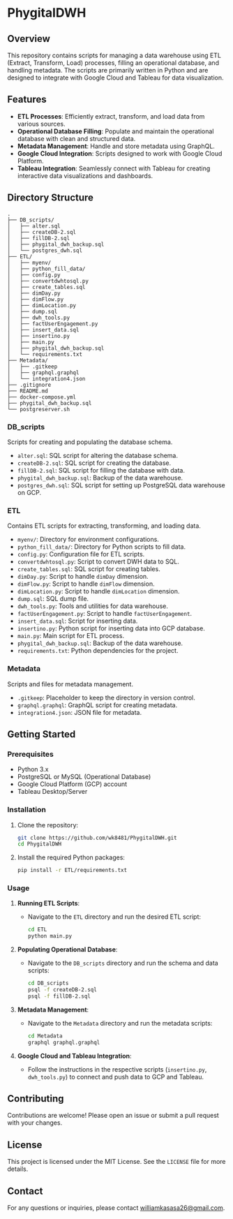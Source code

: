 # PhygitalDWH

## Overview

This repository contains scripts for managing a data warehouse using ETL (Extract, Transform, Load) processes, filling an operational database, and handling metadata. The scripts are primarily written in Python and are designed to integrate with Google Cloud and Tableau for data visualization.

## Features

- **ETL Processes**: Efficiently extract, transform, and load data from various sources.
- **Operational Database Filling**: Populate and maintain the operational database with clean and structured data.
- **Metadata Management**: Handle and store metadata using GraphQL.
- **Google Cloud Integration**: Scripts designed to work with Google Cloud Platform.
- **Tableau Integration**: Seamlessly connect with Tableau for creating interactive data visualizations and dashboards.

## Directory Structure

```
.
├── DB_scripts/
│   ├── alter.sql
│   ├── createDB-2.sql
│   ├── fillDB-2.sql
│   ├── phygital_dwh_backup.sql
│   └── postgres_dwh.sql
├── ETL/
│   ├── myenv/
│   ├── python_fill_data/
│   ├── config.py
│   ├── convertdwhtosql.py
│   ├── create_tables.sql
│   ├── dimDay.py
│   ├── dimFlow.py
│   ├── dimLocation.py
│   ├── dump.sql
│   ├── dwh_tools.py
│   ├── factUserEngagement.py
│   ├── insert_data.sql
│   ├── insertino.py
│   ├── main.py
│   ├── phygital_dwh_backup.sql
│   └── requirements.txt
├── Metadata/
│   ├── .gitkeep
│   ├── graphql.graphql
│   └── integration4.json
├── .gitignore
├── README.md
├── docker-compose.yml
├── phygital_dwh_backup.sql
└── postgreserver.sh
```

### DB_scripts

Scripts for creating and populating the database schema.

- `alter.sql`: SQL script for altering the database schema.
- `createDB-2.sql`: SQL script for creating the database.
- `fillDB-2.sql`: SQL script for filling the database with data.
- `phygital_dwh_backup.sql`: Backup of the data warehouse.
- `postgres_dwh.sql`: SQL script for setting up PostgreSQL data warehouse on GCP.

### ETL

Contains ETL scripts for extracting, transforming, and loading data.

- `myenv/`: Directory for environment configurations.
- `python_fill_data/`: Directory for Python scripts to fill data.
- `config.py`: Configuration file for ETL scripts.
- `convertdwhtosql.py`: Script to convert DWH data to SQL.
- `create_tables.sql`: SQL script for creating tables.
- `dimDay.py`: Script to handle `dimDay` dimension.
- `dimFlow.py`: Script to handle `dimFlow` dimension.
- `dimLocation.py`: Script to handle `dimLocation` dimension.
- `dump.sql`: SQL dump file.
- `dwh_tools.py`: Tools and utilities for data warehouse.
- `factUserEngagement.py`: Script to handle `factUserEngagement`.
- `insert_data.sql`: Script for inserting data.
- `insertino.py`: Python script for inserting data into GCP database.
- `main.py`: Main script for ETL process.
- `phygital_dwh_backup.sql`: Backup of the data warehouse.
- `requirements.txt`: Python dependencies for the project.

### Metadata

Scripts and files for metadata management.

- `.gitkeep`: Placeholder to keep the directory in version control.
- `graphql.graphql`: GraphQL script for creating metadata.
- `integration4.json`: JSON file for metadata.

## Getting Started

### Prerequisites

- Python 3.x
- PostgreSQL or MySQL (Operational Database)
- Google Cloud Platform (GCP) account
- Tableau Desktop/Server

### Installation

1. Clone the repository:
   ```bash
   git clone https://github.com/wk8481/PhygitalDWH.git
   cd PhygitalDWH
   ```

2. Install the required Python packages:
   ```bash
   pip install -r ETL/requirements.txt
   ```

### Usage

1. **Running ETL Scripts**:
   - Navigate to the `ETL` directory and run the desired ETL script:
     ```bash
     cd ETL
     python main.py
     ```

2. **Populating Operational Database**:
   - Navigate to the `DB_scripts` directory and run the schema and data scripts:
     ```bash
     cd DB_scripts
     psql -f createDB-2.sql
     psql -f fillDB-2.sql
     ```

3. **Metadata Management**:
   - Navigate to the `Metadata` directory and run the metadata scripts:
     ```bash
     cd Metadata
     graphql graphql.graphql
     ```

4. **Google Cloud and Tableau Integration**:
   - Follow the instructions in the respective scripts (`insertino.py`, `dwh_tools.py`) to connect and push data to GCP and Tableau.

## Contributing

Contributions are welcome! Please open an issue or submit a pull request with your changes.

## License

This project is licensed under the MIT License. See the `LICENSE` file for more details.

## Contact

For any questions or inquiries, please contact [williamkasasa26@gmail.com](mailto:williamkasasa26@gmail.com).
